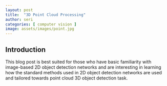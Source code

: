 ```yaml
---
layout: post
title:  "3D Point Cloud Processing"
author: seri
categories: [ computer vision ]
image: assets/images/point.jpg
---
```


## Introduction
This blog post is best suited for those who have basic familiarity with image-based 2D object detection networks and are interesting in learning how the standard methods used in 2D object detection networks are used and tailored towards point cloud 3D object detection task.
